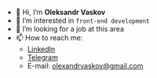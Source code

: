- 👋 Hi, I’m **Oleksandr Vaskov**
- 👀 I’m interested in `front-end development`
- 💞️ I’m looking for a job at this area
- 📫 How to reach me:
  - [LinkedIn](https://www.linkedin.com/in/oleksandr-vaskov-9828441b7/)
  - [Telegram](https://t.me/InsaneBeaver)
  - E-mail: olexandrvaskov@gmail.com

<!---
insane-beaver/insane-beaver is a ✨ special ✨ repository because its `README.md` (this file) appears on your GitHub profile.
You can click the Preview link to take a look at your changes.
--->
